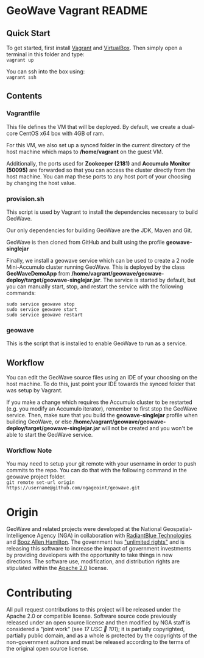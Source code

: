 # GeoWave Vagrant README

## Quick Start
To get started, first install [Vagrant](https://www.vagrantup.com/) and [VirtualBox](https://www.virtualbox.org/).  Then simply open a terminal in this folder and type:  
`vagrant up`

You can ssh into the box using:  
`vagrant ssh`

## Contents
### Vagrantfile
This file defines the VM that will be deployed.  By default, we create a dual-core CentOS x64 box with 4GB of ram.

For this VM, we also set up a synced folder in the current directory of the host machine which maps to **/home/vagrant** on the guest VM.  

Additionally, the ports used for **Zookeeper (2181)** and **Accumulo Monitor (50095)** are forwarded so that you can access the cluster directly from the host machine.  You can map these ports to any host port of your choosing by changing the host value.

### provision.sh
This script is used by Vagrant to install the dependencies necessary to build GeoWave.

Our only dependencies for building GeoWave are the JDK, Maven and Git.  

GeoWave is then cloned from GitHub and built using the profile **geowave-singlejar**

Finally, we install a geowave service which can be used to create a 2 node Mini-Accumulo cluster running GeoWave.  This is deployed by the class **GeoWaveDemoApp** from **/home/vagrant/geowave/geowave-deploy/target/geowave-singlejar.jar**.  The service is started by default, but you can manually start, stop, and restart the service with the following commands:

`sudo service geowave stop`  
`sudo service geowave start`  
`sudo service geowave restart`  

### geowave
This is the script that is installed to enable GeoWave to run as a service.  

## Workflow
You can edit the GeoWave source files using an IDE of your choosing on the host machine.  To do this, just point your IDE towards the synced folder that was setup by Vagrant.  

If you make a change which requires the Accumulo cluster to be restarted (e.g. you modify an Accumulo iterator), remember to first stop the GeoWave service.  Then, make sure that you build the **geowave-singlejar** profile when building GeoWave, or else **/home/vagrant/geowave/geowave-deploy/target/geowave-singlejar.jar** will not be created and you won't be able to start the GeoWave service.  

### Workflow Note
You may need to setup your git remote with your username in order to push commits to the repo.  You can do that with the following command in the geowave project folder.  
`git remote set-url origin https://username@github.com/ngageoint/geowave.git`

# Origin

GeoWave and related projects were developed at the National Geospatial-Intelligence Agency (NGA) in collaboration with [RadiantBlue Technologies](http://www.radiantblue.com/) and [Booz Allen Hamilton](http://www.boozallen.com/).  The government has ["unlimited rights"](https://github.com/ngageoint/geowave/blob/master/NOTICE) and is releasing this software to increase the impact of government investments by providing developers with the opportunity to take things in new directions. The software use, modification, and distribution rights are stipulated within the [Apache 2.0](http://www.apache.org/licenses/LICENSE-2.0.html) license.  

# Contributing

All pull request contributions to this project will be released under the Apache 2.0 or compatible license.
Software source code previously released under an open source license and then modified by NGA staff is considered a "joint work" (see *17 USC  101*); it is partially copyrighted, partially public domain, and as a whole is protected by the copyrights of the non-government authors and must be released according to the terms of the original open source license.

